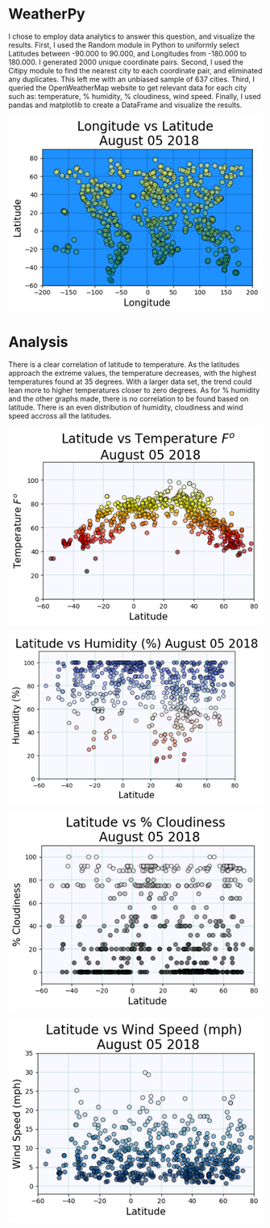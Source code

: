 # WeatherPy

I chose to employ data analytics to answer this question, and visualize the results. 
First, I used the Random module in Python to uniformly select Latitudes between -90.000 to 90.000, and Longitudes
from -180.000 to 180.000. I generated 2000 unique coordinate pairs. 
Second, I used the Citipy module to find the nearest city to each coordinate pair, and eliminated any duplicates.
This left me with an unbiased sample of 637 cities.
Third, I queried the OpenWeatherMap website to get relevant data for each city such as: temperature, % humidity, % cloudiness,
wind speed.
Finally, I used pandas and matplotlib to create a DataFrame and visualize the results.

![](images/Latitude_Longitude.png)

# Analysis
There is a clear correlation of latitude to temperature. As the latitudes approach the extreme values, the temperature
decreases, with the highest temperatures found at 35 degrees. With a larger data set, the trend could lean more to 
higher temperatures closer to zero degrees. 
As for % humidity and the other graphs made, there is no correlation to be found based on latitude. There is an even
distribution of humidity, cloudiness and wind speed accross all the latitudes. 

![](images/Latitude_Temperature.png)


![](images/Latitude_Humidity.png)


![](images/Latitude_Cloudiness.png)


![](images/Latitude_Wind.png)
